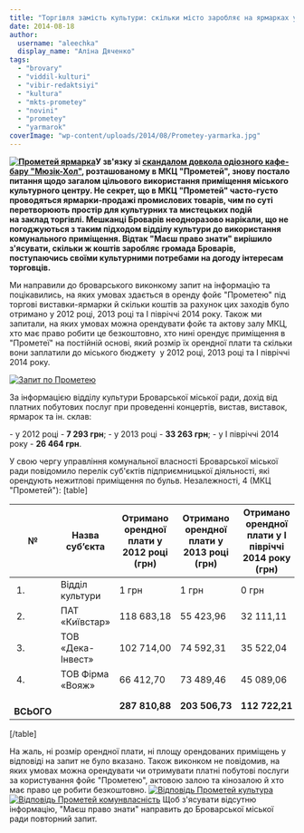 ```yaml
---
title: "Торгівля замість культури: скільки місто заробляє на ярмарках у МКЦ \"Прометей\""
date: 2014-08-18
author: 
  username: "aleechka"
  display_name: "Аліна Дяченко"
tags: 
  - "brovary"
  - "viddil-kulturi"
  - "vibir-redaktsiyi"
  - "kultura"
  - "mkts-prometey"
  - "novini"
  - "prometey"
  - "yarmarok"
coverImage: "wp-content/uploads/2014/08/Prometey-yarmarka.jpg"
---
```


**[![Прометей ярмарка](https://mpz.brovary.org/wp-content/uploads/2014/08/Prometey-yarmarka.jpg)](https://mpz.brovary.org/wp-content/uploads/2014/08/Prometey-yarmarka.jpg)У зв'язку зі [скандалом довкола одіозного кафе-бару "Мюзік-Хол"](https://mpz.brovary.org/sapozhko-obitsyaye-suditisya-z-myuzik-holom-abi-vignati-mazhorskiy-priton-z-mkts-prometey/), розташованому в МКЦ "Прометей", знову постало питання щодо загалом цільового використання приміщення міського культурного центру. Не секрет, що в МКЦ "Прометей" часто-густо проводяться ярмарки-продажі промислових товарів, чим по суті перетворюють простір для культурних та мистецьких подій на заклад торгівлі. Мешканці Броварів неодноразово нарікали, що не погоджуються з таким підходом відділу культури до використання комунального приміщення. Відтак "Маєш право знати" вирішило з'ясувати, скільки ж коштів заробляє громада Броварів, поступаючись своїми культурними потребами на догоду інтересам торговців.**

Ми направили до броварського виконкому запит на інформацію та поцікавились, на яких умовах здається в оренду фойє "Прометею" під торгові виставки-ярмарки й скільки коштів за рахунок цих заходів було отримано у 2012 році, 2013 році та І півріччі 2014 року. Також ми запитали, на яких умовах можна орендувати фойє та актову залу МКЦ, хто має право робити це безкоштовно, хто нині орендує приміщення в "Прометеї" на постійній основі, який розмір їх орендної плати та скільки вони заплатили до міського бюджету  у 2012 році, 2013 році та І півріччі 2014 року.

[![Запит по Прометею](https://mpz.brovary.org/wp-content/uploads/2014/08/Zapit-po-Prometeyu.jpg)](https://mpz.brovary.org/wp-content/uploads/2014/08/Zapit-po-Prometeyu.jpg)

За інформацією відділу культури Броварської міської ради, дохід від платних побутових послуг при проведенні концертів, вистав, виставок, ярмарок та ін. склав:

\- у 2012 році - **7 293 грн**; - у 2013 році - **33 263 грн**; - у І півріччі 2014 року - **26 464 грн**.

У свою чергу управління комунальної власності Броварської міської ради повідомило перелік суб'єктів підприємницької діяльності, які орендують нежитлові приміщення по бульв. Незалежності, 4 (МКЦ "Прометей"): \[table\]

| № | **Назва суб’єкта** | **Отримано орендної плати у 2012 році (грн)** | **Отримано орендної плати у 2013 році (грн)** | **Отримано орендної плати у І півріччі 2014 року (грн)** |
| --- | --- | --- | --- | --- |
|  1. | Відділ культури | 1 грн | 1 грн | 0 грн |
|  2. | ПАТ «Київстар» | 118 683,18 | 55 423,96 | 32 111,11 |
|  3. | ТОВ «Дека-Інвест» | 102 714,00 | 74 592,31 | 35 522,04 |
|  4. | ТОВ Фірма «Вояж» | 66 412,70 | 73 489,46 | 45 089,06 |
|        **ВСЬОГО** |  | **287 810,88** | **203 506,73** | **112 722,21** |

\[/table\]

На жаль, ні розмір орендної плати, ні площу орендованих приміщень у відповіді на запит не було вказано. Також виконком не повідомив, на яких умовах можна орендувати чи отримувати платні побутові послуги за користування фойє "Прометею", актовою залою та кінозалою й хто має право це робити безкоштовно. [![Відповідь Прометей культура](https://mpz.brovary.org/wp-content/uploads/2014/08/Vidpovid-Prometey-kultura.jpg)](https://mpz.brovary.org/wp-content/uploads/2014/08/Vidpovid-Prometey-kultura.jpg)[![Відповідь Прометей комунвласність](https://mpz.brovary.org/wp-content/uploads/2014/08/Vidpovid-Prometey-komunvlasnist.jpg)](https://mpz.brovary.org/wp-content/uploads/2014/08/Vidpovid-Prometey-komunvlasnist.jpg) Щоб з'ясувати відсутню інформацію, "Маєш право знати" направить до Броварської міської ради повторний запит.
